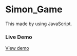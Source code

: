 # Simon_Game
This made by using JavaScript.
### Live Demo   
[View demo](https://raviteja-01.github.io/Simon_Game/)
